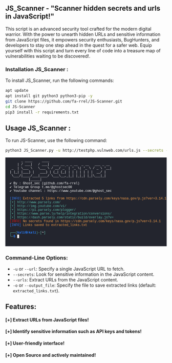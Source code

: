 ## JS_Scanner - "Scanner hidden secrets and urls in JavaScript!"

This script is an advanced security tool crafted for the modern digital warrior. With the power to unearth hidden URLs and sensitive information from JavaScript files, it empowers security enthusiasts, BugHunters, and developers to stay one step ahead in the quest for a safer web. Equip yourself with this script and turn every line of code into a treasure map of vulnerabilities waiting to be discovered!.

### Installation JS_Scanner :

To install JS_Scanner, run the following commands:

```bash
apt update
apt install git python3 python3-pip -y
git clone https://github.com/fa-rrel/JS-Scanner.git
cd JS-Scanner
pip3 install -r requirements.txt
```
## Usage JS_Scanner :

To run JS-Scanner, use the following command:

```bash
python3 JS_Scanner.py -u http://testphp.vulnweb.com/urls.js --secrets --urls
```
<p align="center">
<img src="screenshot.png" alt="JS_Scanner"/>
</p>

### Command-Line Options:
- `-u` or `--url`: Specify a single JavaScript URL to fetch.
- `--secrets`: Look for sensitive information in the JavaScript content.
- `--urls`: Extract URLs from the JavaScript content.
- `-o` or `--output_file`: Specify the file to save extracted links (default: `extracted_links.txt`).

## Features:
#### [+] Extract URLs from JavaScript files!
#### [+] Identify sensitive information such as API keys and tokens!
#### [+] User-friendly interface!
#### [+] Open Source and actively maintained!
